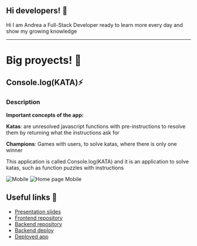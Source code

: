 ## Hi developers! 👋

Hi I am Andrea a Full-Stack Developer ready to learn more every day and show my growing knowledge

---
# Big proyects! 🫡 

## Console.log(KATA)⚡

### Description

**Important concepts of the app:**

**Katas**: are unresolved javascript functions with pre-instructions to resolve them by returning what the instructions ask for

**Champions**: Games with users, to solve katas, where there is only one winner

This application is called Console.log(KATA) and it is an application to solve katas, such as function puzzles with instructions

 ![Mobile](https://ibb.co/M7LVMMN)
 ![Home page Mobile](/src/assets/images/Readme/Home%20Mobile.png)

## Useful links 🔭

- [Presentation slides](https://slides.com/andrea_0o0_/console-log-kata/fullscreen)
- [Frontend repository](https://github.com/Andrea0o0/Console.log-Frontend)
- [Backend repository](https://github.com/Andrea0o0/Console.log-Backend)
- [Backend deploy](https://kataapp.fly.dev/)
- [Deployed app](https://console-log-kata.netlify.app/)



<!--
**Andrea0o0/Andrea0o0** is a ✨ _special_ ✨ repository because its `README.md` (this file) appears on your GitHub profile.

Here are some ideas to get you started:

- 🔭 I’m currently working on my profile
- 🌱 I’m currently learning ...
- 👯 I’m looking to collaborate on ...
- 🤔 I’m looking for help with ...
- 💬 Ask me about ...
- 📫 How to reach me: ...
- 😄 Pronouns: ...
- ⚡ Fun fact: ...
-->

